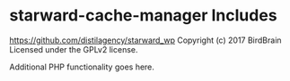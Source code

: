 # starward-cache-manager Includes #
https://github.com/distilagency/starward_wp
Copyright (c) 2017 BirdBrain
Licensed under the GPLv2 license.

Additional PHP functionality goes here.